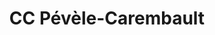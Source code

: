---
imageUrl: https://cyclopolis.lavilleavelo.org/cartes-minutes/PeveleCarembault_Muscu.png
title: CC Pévèle-Carembault
description: 🚲 Vélo musculaire
link: https://cartes-minutes.lavilleavelo.org/cartovelo/carteminuteCCPevele-CarembaultVeloMuscu.html
index: 25
---